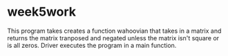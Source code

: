 # week5work

This program takes creates a function wahoovian that takes in a matrix and returns the matrix tranposed and negated unless the matrix isn't square or is all zeros. Driver executes the program in a main function.
